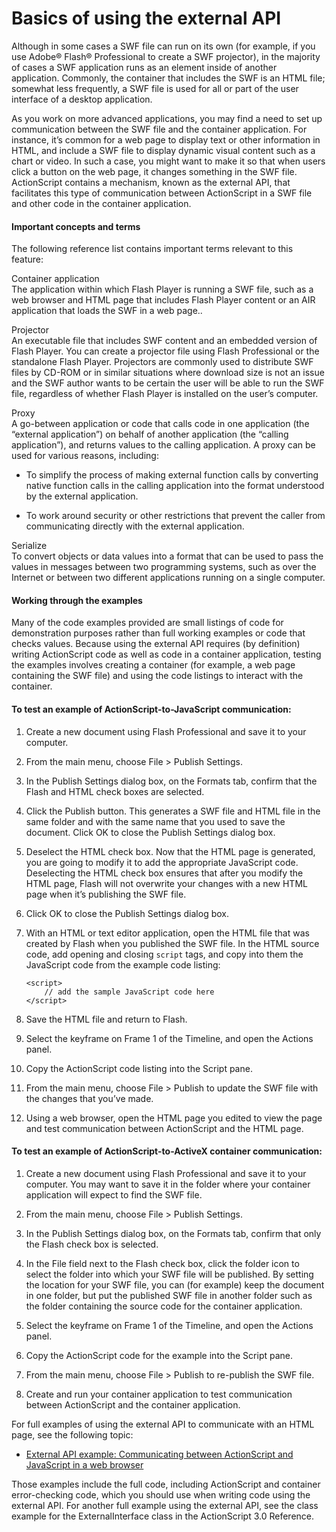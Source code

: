 # Basics of using the external API

<div>

Although in some cases a SWF file can run on its own (for example, if you use
Adobe® Flash® Professional to create a SWF projector), in the majority of cases
a SWF application runs as an element inside of another application. Commonly,
the container that includes the SWF is an HTML file; somewhat less frequently, a
SWF file is used for all or part of the user interface of a desktop application.

As you work on more advanced applications, you may find a need to set up
communication between the SWF file and the container application. For instance,
it’s common for a web page to display text or other information in HTML, and
include a SWF file to display dynamic visual content such as a chart or video.
In such a case, you might want to make it so that when users click a button on
the web page, it changes something in the SWF file. ActionScript contains a
mechanism, known as the external API, that facilitates this type of
communication between ActionScript in a SWF file and other code in the container
application.

<div>

#### Important concepts and terms

The following reference list contains important terms relevant to this feature:

Container application  
The application within which Flash Player is running a SWF file, such as a web
browser and HTML page that includes Flash Player content or an AIR application
that loads the SWF in a web page..

Projector  
An executable file that includes SWF content and an embedded version of Flash
Player. You can create a projector file using Flash Professional or the
standalone Flash Player. Projectors are commonly used to distribute SWF files by
CD-ROM or in similar situations where download size is not an issue and the SWF
author wants to be certain the user will be able to run the SWF file, regardless
of whether Flash Player is installed on the user’s computer.

Proxy  
A go-between application or code that calls code in one application (the
“external application”) on behalf of another application (the “calling
application”), and returns values to the calling application. A proxy can be
used for various reasons, including:

- To simplify the process of making external function calls by converting native
  function calls in the calling application into the format understood by the
  external application.

- To work around security or other restrictions that prevent the caller from
  communicating directly with the external application.

Serialize  
To convert objects or data values into a format that can be used to pass the
values in messages between two programming systems, such as over the Internet or
between two different applications running on a single computer.

</div>

<div>

#### Working through the examples

Many of the code examples provided are small listings of code for demonstration
purposes rather than full working examples or code that checks values. Because
using the external API requires (by definition) writing ActionScript code as
well as code in a container application, testing the examples involves creating
a container (for example, a web page containing the SWF file) and using the code
listings to interact with the container.

</div>

<div>

#### To test an example of ActionScript-to-JavaScript communication:

1.  Create a new document using Flash Professional and save it to your computer.

2.  From the main menu, choose File \> Publish Settings.

3.  In the Publish Settings dialog box, on the Formats tab, confirm that the
    Flash and HTML check boxes are selected.

4.  Click the Publish button. This generates a SWF file and HTML file in the
    same folder and with the same name that you used to save the document. Click
    OK to close the Publish Settings dialog box.

5.  Deselect the HTML check box. Now that the HTML page is generated, you are
    going to modify it to add the appropriate JavaScript code. Deselecting the
    HTML check box ensures that after you modify the HTML page, Flash will not
    overwrite your changes with a new HTML page when it’s publishing the SWF
    file.

6.  Click OK to close the Publish Settings dialog box.

7.  With an HTML or text editor application, open the HTML file that was created
    by Flash when you published the SWF file. In the HTML source code, add
    opening and closing `script` tags, and copy into them the JavaScript code
    from the example code listing:

        <script>
        	// add the sample JavaScript code here
        </script>

8.  Save the HTML file and return to Flash.

9.  Select the keyframe on Frame 1 of the Timeline, and open the Actions panel.

10. Copy the ActionScript code listing into the Script pane.

11. From the main menu, choose File \> Publish to update the SWF file with the
    changes that you’ve made.

12. Using a web browser, open the HTML page you edited to view the page and test
    communication between ActionScript and the HTML page.

</div>

<div>

#### To test an example of ActionScript-to-ActiveX container communication:

1.  Create a new document using Flash Professional and save it to your computer.
    You may want to save it in the folder where your container application will
    expect to find the SWF file.

2.  From the main menu, choose File \> Publish Settings.

3.  In the Publish Settings dialog box, on the Formats tab, confirm that only
    the Flash check box is selected.

4.  In the File field next to the Flash check box, click the folder icon to
    select the folder into which your SWF file will be published. By setting the
    location for your SWF file, you can (for example) keep the document in one
    folder, but put the published SWF file in another folder such as the folder
    containing the source code for the container application.

5.  Select the keyframe on Frame 1 of the Timeline, and open the Actions panel.

6.  Copy the ActionScript code for the example into the Script pane.

7.  From the main menu, choose File \> Publish to re-publish the SWF file.

8.  Create and run your container application to test communication between
    ActionScript and the container application.

<div>

For full examples of using the external API to communicate with an HTML page,
see the following topic:

- [External API example: Communicating between ActionScript and JavaScript in a web browser](WS5b3ccc516d4fbf351e63e3d118a9b90204-7cb1.html)

Those examples include the full code, including ActionScript and container
error-checking code, which you should use when writing code using the external
API. For another full example using the external API, see the class example for
the ExternalInterface class in the ActionScript 3.0 Reference.

</div>

</div>

</div>

<div>

<div>

</div>

</div>

